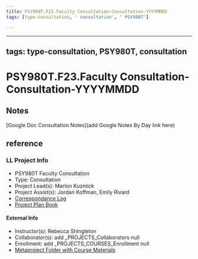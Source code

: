 ```yaml
---
title: PSY980T.F23.Faculty Consultation-Consultation-YYYYMMDD
tags: [type-consultation, ' consultation', ' PSY980T']

---
```


---
tags: type-consultation, PSY980T, consultation
---
# PSY980T.F23.Faculty Consultation-Consultation-YYYYMMDD

## Notes
[Google Doc Consultation Notes](add Google Notes By Day link here)

## reference
### LL Project Info
* PSY980T Faculty Consultation
* Type: Consultation
* Project Lead(s): Marlon Kuzmick
* Project Assist(s): Jordan Koffman, Emily Rivard
* [Correspondance Log](https://drive.google.com/drive/folders/1lj5Dyp71BgKdBSnphOgic5_O9yvcwVyA?usp=drive_link)
* [Project Plan Book](https://hackmd.io/@ll-23-24/B1Nnper03)

#### External Info
* Instructor(s): Rebecca Shingleton
* Collaborator(s): add _PROJECTS_Collaborators null
* Enrollment: add _PROJECTS_COURSES_Enrollment null
* [Metaproject Folder with Course Materials](https://drive.google.com/drive/folders/1Ve9kfAF8xgEyKMH5cXmZW3T5P6c0MVTL)
